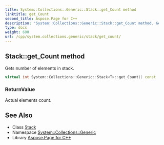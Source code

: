 ```yaml
---
title: System::Collections::Generic::Stack::get_Count method
linktitle: get_Count
second_title: Aspose.Page for C++
description: 'System::Collections::Generic::Stack::get_Count method. Gets number of elements in stack in C++.'
type: docs
weight: 600
url: /cpp/system.collections.generic/stack/get_count/
---
```

## Stack::get_Count method


Gets number of elements in stack.

```cpp
virtual int System::Collections::Generic::Stack<T>::get_Count() const
```


### ReturnValue

Actual elements count.

## See Also

* Class [Stack](../)
* Namespace [System::Collections::Generic](../../)
* Library [Aspose.Page for C++](../../../)
